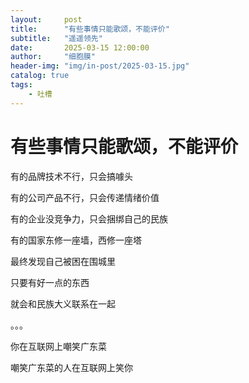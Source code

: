 ```yaml
---
layout:     post
title:      "有些事情只能歌颂，不能评价"
subtitle:   "遥遥领先"
date:       2025-03-15 12:00:00
author:     "细胞膜"
header-img: "img/in-post/2025-03-15.jpg"
catalog: true
tags:
    - 吐槽
---
```


# 有些事情只能歌颂，不能评价

有的品牌技术不行，只会搞噱头

有的公司产品不行，只会传递情绪价值

有的企业没竞争力，只会捆绑自己的民族

有的国家东修一座墙，西修一座塔

最终发现自己被困在围城里

只要有好一点的东西

就会和民族大义联系在一起

。。。

你在互联网上嘲笑广东菜

嘲笑广东菜的人在互联网上笑你
